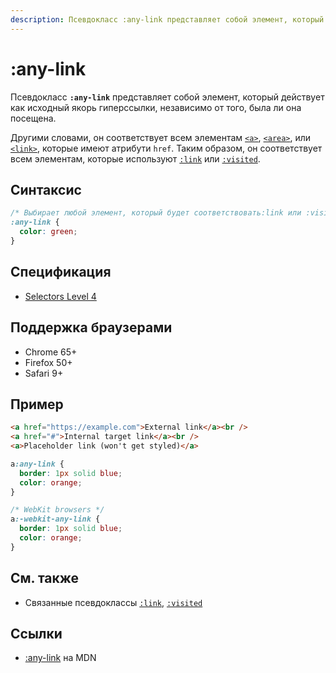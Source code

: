 ```yaml
---
description: Псевдокласс :any-link представляет собой элемент, который действует как исходный якорь гиперссылки, независимо от того, была ли она посещена
---
```


# :any-link

Псевдокласс **`:any-link`** представляет собой элемент, который действует как исходный якорь гиперссылки, независимо от того, была ли она посещена.

Другими словами, он соответствует всем элементам [`<a>`](../html/a.md), [`<area>`](../html/area.md), или [`<link>`](../html/link.md), которые имеют атрибути `href`. Таким образом, он соответствует всем элементам, которые используют [`:link`](:link.md) или [`:visited`](:visited.md).

## Синтаксис

```css
/* Выбирает любой элемент, который будет соответствовать:link или :visited */
:any-link {
  color: green;
}
```

## Спецификация

- [Selectors Level 4](https://drafts.csswg.org/selectors-4/#the-any-link-pseudo)

## Поддержка браузерами

- Chrome 65+
- Firefox 50+
- Safari 9+

## Пример

```html tab="HTML"
<a href="https://example.com">External link</a><br />
<a href="#">Internal target link</a><br />
<a>Placeholder link (won't get styled)</a>
```

```css tab="CSS"
a:any-link {
  border: 1px solid blue;
  color: orange;
}

/* WebKit browsers */
a:-webkit-any-link {
  border: 1px solid blue;
  color: orange;
}
```

## См. также

- Связанные псевдоклассы [`:link`](:link.md), [`:visited`](:visited.md)

## Ссылки

- [:any-link](https://developer.mozilla.org/ru/docs/Web/CSS/:any-link) на MDN
